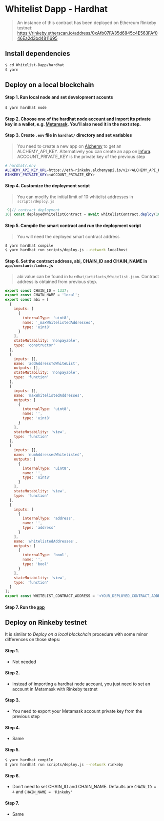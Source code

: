 # Whitelist Dapp - Hardhat

> An instance of this contract has been deployed on Ethereum Rinkeby testnet: https://rinkeby.etherscan.io/address/0xAfb07FA35d6845c4E563FAf046Ea2d3bd4811695

## Install dependencies

```bash
$ cd Whitelist-Dapp/hardhat
$ yarn
```

## Deploy on a local blockchain

#### Step 1. Run local node and set development acounts

```bash
$ yarn hardhat node
```

#### Step 2. Choose one of the hardhat node account and import its private key in a wallet, e.g. [Metamask](https://metamask.io/faqs/). You'll also need it in the next step.

#### Step 3. Create `.env` file in `hardhat/` directory and set variables

> You need to create a new app on [Alchemy](https://www.alchemy.com) to get an ALCHEMY_API_KEY. Alternatively you can create an app on [Infura](https://infura.io). ACCOUNT_PRIVATE_KEY is the private key of the previous step

```bash
# hardhat/.env
ALCHEMY_API_KEY_URL=https://eth-rinkeby.alchemyapi.io/v2/<ALCHEMY_API_KEY>
RINKEBY_PRIVATE_KEY=<ACCOUNT_PRIVATE_KEY>
```

#### Step 4. Customize the deployment script

> You can modify the initial limit of 10 whitelist addresses in `scripts/deploy.js`

```javascript
 9|// contract deployment
10| const deployedWhitelistContract = await whitelistContract.deploy(10);
```

#### Step 5. Compile the smart contract and run the deployment script

> You will need the deployed smart contract address

```bash
$ yarn hardhat compile
$ yarn hardhat run scripts/deploy.js --network localhost
```

#### Step 6. Set the contract address, abi, CHAIN_ID and CHAIN_NAME in `app/constants/index.js`

> abi value can be found in `hardhat/artifacts/Whitelist.json`. Contract address is obtained from previous step.

```javascript
export const CHAIN_ID = 1337;
export const CHAIN_NAME = 'local';
export const abi = [
  {
    inputs: [
      {
        internalType: 'uint8',
        name: '_maxWhitelistedAddresses',
        type: 'uint8'
      }
    ],
    stateMutability: 'nonpayable',
    type: 'constructor'
  },
  {
    inputs: [],
    name: 'addAddressToWhiteList',
    outputs: [],
    stateMutability: 'nonpayable',
    type: 'function'
  },
  {
    inputs: [],
    name: 'maxWhitelistedAddresses',
    outputs: [
      {
        internalType: 'uint8',
        name: '',
        type: 'uint8'
      }
    ],
    stateMutability: 'view',
    type: 'function'
  },
  {
    inputs: [],
    name: 'numAddressesWhitelisted',
    outputs: [
      {
        internalType: 'uint8',
        name: '',
        type: 'uint8'
      }
    ],
    stateMutability: 'view',
    type: 'function'
  },
  {
    inputs: [
      {
        internalType: 'address',
        name: '',
        type: 'address'
      }
    ],
    name: 'whitelistedAddresses',
    outputs: [
      {
        internalType: 'bool',
        name: '',
        type: 'bool'
      }
    ],
    stateMutability: 'view',
    type: 'function'
  }
];
export const WHITELIST_CONTRACT_ADDRESS = '<YOUR_DEPLOYED_CONTRACT_ADDRESS>';
```

#### Step 7. Run the [app](https://github.com/josayko/Whitelist-Dapp)

## Deploy on Rinkeby testnet

It is similar to _Deploy on a local blockchain_ procedure with some minor differences on those steps:

#### Step 1.

- Not needed

#### Step 2.

- Instead of importing a hardhat node account, you just need to set an account in Metamask with Rinkeby testnet

#### Step 3.

- You need to export your Metamask account private key from the previous step

#### Step 4.

- Same

#### Step 5.

```bash
$ yarn hardhat compile
$ yarn hardhat run scripts/deploy.js --network rinkeby
```

#### Step 6.

- Don't need to set CHAIN_ID and CHAIN_NAME. Defaults are `CHAIN_ID = 4` and `CHAIN_NAME = 'Rinkeby'`

#### Step 7.

- Same
